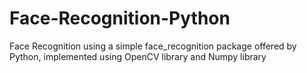 # Face-Recognition-Python

Face Recognition using a simple face_recognition package offered by Python, implemented using OpenCV library and Numpy library
